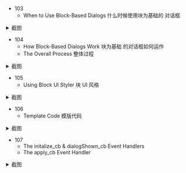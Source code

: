 - 103
  - When to Use Block-Based Dialogs 什么时候使用块为基础的 对话框
<details>
<summary> 截图 </summary> 
  
![6571697788135_ pic_hd](https://github.com/ChenxingWang93/Using-NX-Open-to-Improve-Workflows/assets/31954987/4ce773b9-3bcf-4a6f-99e2-3b7bbe1ee7a4)
</details>


- 104
  - How Block-Based Dialogs Work 块为基础 的对话框如何运作
  - The Overall Process 整体过程
<details>
<summary> 截图 </summary> 

![6581697788140_ pic_hd](https://github.com/ChenxingWang93/Using-NX-Open-to-Improve-Workflows/assets/31954987/3c7e0de5-1c97-4025-8083-e3c77b3bcd3d)
</details>


- 105
  - Using Block UI Styler 块 UI 风格
<details>
<summary> 截图 </summary> 
  
![6591697788147_ pic_hd](https://github.com/ChenxingWang93/Using-NX-Open-to-Improve-Workflows/assets/31954987/16bdbe07-5de7-448a-a6c2-a3a1c6226dc1)
</details>


- 106
  - Template Code 模版代码
<details>
<summary> 截图 </summary> 
  
![6601697788152_ pic_hd](https://github.com/ChenxingWang93/Using-NX-Open-to-Improve-Workflows/assets/31954987/840ccf7a-8fd3-4c80-9535-7054fe1d87e8)
</details>


- 107
  - The initalize_cb & dialogShown_cb Event Handlers 
  - The apply_cb Event Handler
<details>
<summary> 截图 </summary> 
   
![6611697788158_ pic_hd](https://github.com/ChenxingWang93/Using-NX-Open-to-Improve-Workflows/assets/31954987/e96bc717-9582-41f7-8bf9-974a8826a06d)
</details>
